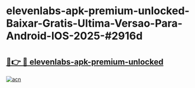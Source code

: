 # elevenlabs-apk-premium-unlocked-Baixar-Gratis-Ultima-Versao-Para-Android-IOS-2025-#2916d

# <h2><a href="https://ainizakaria.my?title=elevenlabs-apk-premium-unlocked&ref=24M">🔗👉 🔴 elevenlabs-apk-premium-unlocked</a></h2>

[![acn](https://github.com/user-attachments/assets/0f9c940e-d8b0-45ae-aac7-cd30a18b3e1c)](https://ainizakaria.my?title=elevenlabs-apk-premium-unlocked&ref=24M)

